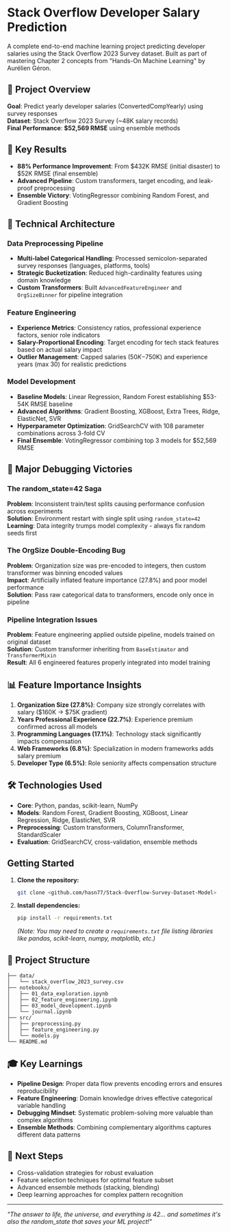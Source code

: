 # Stack Overflow Developer Salary Prediction

A complete end-to-end machine learning project predicting developer salaries using the Stack Overflow 2023 Survey dataset. Built as part of mastering Chapter 2 concepts from "Hands-On Machine Learning" by Aurélien Géron.

## 🎯 Project Overview

**Goal**: Predict yearly developer salaries (ConvertedCompYearly) using survey responses  
**Dataset**: Stack Overflow 2023 Survey (~48K salary records)  
**Final Performance**: **$52,569 RMSE** using ensemble methods

## 🚀 Key Results

- **88% Performance Improvement**: From $432K RMSE (initial disaster) to $52K RMSE (final ensemble)
- **Advanced Pipeline**: Custom transformers, target encoding, and leak-proof preprocessing
- **Ensemble Victory**: VotingRegressor combining Random Forest, and Gradient Boosting

## 🔧 Technical Architecture

### Data Preprocessing Pipeline
- **Multi-label Categorical Handling**: Processed semicolon-separated survey responses (languages, platforms, tools)
- **Strategic Bucketization**: Reduced high-cardinality features using domain knowledge
- **Custom Transformers**: Built `AdvancedFeatureEngineer` and `OrgSizeBinner` for pipeline integration

### Feature Engineering
- **Experience Metrics**: Consistency ratios, professional experience factors, senior role indicators
- **Salary-Proportional Encoding**: Target encoding for tech stack features based on actual salary impact
- **Outlier Management**: Capped salaries ($50K-$750K) and experience years (max 30) for realistic predictions

### Model Development
- **Baseline Models**: Linear Regression, Random Forest establishing $53-54K RMSE baseline
- **Advanced Algorithms**: Gradient Boosting, XGBoost, Extra Trees, Ridge, ElasticNet, SVR
- **Hyperparameter Optimization**: GridSearchCV with 108 parameter combinations across 3-fold CV
- **Final Ensemble**: VotingRegressor combining top 3 models for $52,569 RMSE

## 🐛 Major Debugging Victories

### The random_state=42 Saga
**Problem**: Inconsistent train/test splits causing performance confusion across experiments  
**Solution**: Environment restart with single split using `random_state=42`  
**Learning**: Data integrity trumps model complexity - always fix random seeds first

### The OrgSize Double-Encoding Bug
**Problem**: Organization size was pre-encoded to integers, then custom transformer was binning encoded values  
**Impact**: Artificially inflated feature importance (27.8%) and poor model performance  
**Solution**: Pass raw categorical data to transformers, encode only once in pipeline

### Pipeline Integration Issues
**Problem**: Feature engineering applied outside pipeline, models trained on original dataset  
**Solution**: Custom transformer inheriting from `BaseEstimator` and `TransformerMixin`  
**Result**: All 6 engineered features properly integrated into model training

## 📊 Feature Importance Insights

1. **Organization Size (27.8%)**: Company size strongly correlates with salary ($160K → $75K gradient)
2. **Years Professional Experience (22.7%)**: Experience premium confirmed across all models
3. **Programming Languages (17.1%)**: Technology stack significantly impacts compensation
4. **Web Frameworks (6.8%)**: Specialization in modern frameworks adds salary premium
5. **Developer Type (6.5%)**: Role seniority affects compensation structure

## 🛠️ Technologies Used

- **Core**: Python, pandas, scikit-learn, NumPy
- **Models**: Random Forest, Gradient Boosting, XGBoost, Linear Regression, Ridge, ElasticNet, SVR
- **Preprocessing**: Custom transformers, ColumnTransformer, StandardScaler
- **Evaluation**: GridSearchCV, cross-validation, ensemble methods

## Getting Started

1.  **Clone the repository:**
    ```bash
    git clone <github.com/hasn77/Stack-Overflow-Survey-Dataset-Model>
    ```
2.  **Install dependencies:**
    ```bash
    pip install -r requirements.txt
    ```
    *(Note: You may need to create a `requirements.txt` file listing libraries like pandas, scikit-learn, numpy, matplotlib, etc.)*

## 📁 Project Structure

```
├── data/
│   └── stack_overflow_2023_survey.csv
├── notebooks/
│   ├── 01_data_exploration.ipynb
│   ├── 02_feature_engineering.ipynb
│   ├── 03_model_development.ipynb
│   └── journal.ipynb
├── src/
│   ├── preprocessing.py
│   ├── feature_engineering.py
│   └── models.py
└── README.md
```

## 🎓 Key Learnings

- **Pipeline Design**: Proper data flow prevents encoding errors and ensures reproducibility
- **Feature Engineering**: Domain knowledge drives effective categorical variable handling
- **Debugging Mindset**: Systematic problem-solving more valuable than complex algorithms
- **Ensemble Methods**: Combining complementary algorithms captures different data patterns

## 🔄 Next Steps

- Cross-validation strategies for robust evaluation
- Feature selection techniques for optimal feature subset
- Advanced ensemble methods (stacking, blending)
- Deep learning approaches for complex pattern recognition

---

*"The answer to life, the universe, and everything is 42... and sometimes it's also the random_state that saves your ML project!"*
